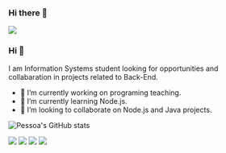 ### Hi there 👋

<!--
**camilapessoa/camilapessoa** is a ✨ _special_ ✨ repository because its `README.md` (this file) appears on your GitHub profile.

Here are some ideas to get you started:

- 🔭 I’m currently working on ...
- 🌱 I’m currently learning ...
- 👯 I’m looking to collaborate on ...
- 🤔 I’m looking for help with ...
- 💬 Ask me about ...
- 📫 How to reach me: ...
- 😄 Pronouns: ...
- ⚡ Fun fact: ...
-->

<img src="https://miro.medium.com/fit/c/176/176/0*l1UJhLYaxSZo_BnP">

### Hi 👋
I am Information Systems student looking for opportunities and collabaration in projects related to Back-End.
- 🔭 I’m currently working on programing teaching.
- 🌱 I’m currently learning Node.js.
- 🤝 I’m looking to collaborate on Node.js and Java projects. 


![Pessoa's GitHub stats](https://github-readme-stats.vercel.app/api?username=camilapessoa&show_icons=true&theme=radical)

[<img src="https://img.shields.io/badge/twitter-%231DA1F2.svg?&style=for-the-badge&logo=twitter&logoColor=white" />](https://twitter.com/apessoacamila) [<img src="https://img.shields.io/badge/medium-%2312100E.svg?&style=for-the-badge&logo=medium&logoColor=white" />](https://medium.com/camilapessoa)  [<img src="https://img.shields.io/badge/linkedin-%230077B5.svg?&style=for-the-badge&logo=linkedin&logoColor=white" />](https://www.linkedin.com/in/pessoacamila/) [<img src = "https://img.shields.io/badge/instagram-%23E4405F.svg?&style=for-the-badge&logo=instagram&logoColor=white">](https://www.instagram.com/apessoacamila/)

